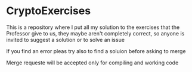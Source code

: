 # CryptoExercises
This is a repository where I put all my solution to the exercises that the Professor give to us, 
they maybe aren't completely correct, so anyone is invited to suggest a solution or to solve an issue

If you find an error pleas try also to find a soluion before asking to merge

Merge requeste will be accepted only for compiling and working code
